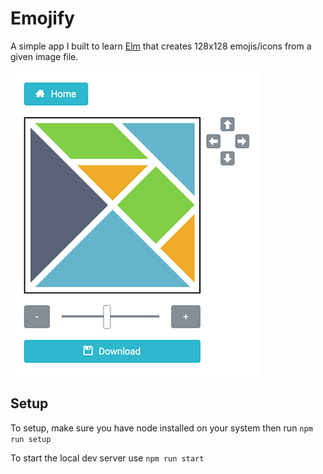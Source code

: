 # Emojify

A simple app I built to learn [Elm](http://elm-lang.org/) that creates 128x128 emojis/icons from a given image file.

![Demo screen of app](/public/app_screenshot.png)

## Setup

To setup, make sure you have node installed on your system then run `npm run setup`

To start the local dev server use `npm run start`

